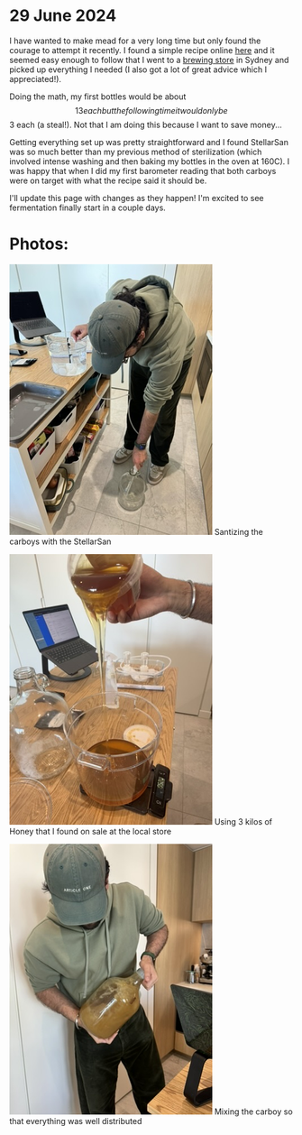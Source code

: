 # 29 June 2024
I have wanted to make mead for a very long time but only found the courage to attempt it recently. I found a simple recipe online [here](https://meadmaking.wiki/en/recipes/beginner/0002) and it seemed easy enough to follow that I went to a [brewing store](https://www.thehopandgrain.com.au/) in Sydney and picked up everything I needed (I also got a lot of great advice which I appreciated!).

Doing the math, my first bottles would be about $$13 each but the following time it would only be $$3 each (a steal!). Not that I am doing this because I want to save money...

Getting everything set up was pretty straightforward and I found StellarSan was so much better than my previous method of sterilization (which involved intense washing and then baking my bottles in the oven at 160C). I was happy that when I did my first barometer reading that both carboys were on target with what the recipe said it should be.

I'll update this page with changes as they happen! I'm excited to see fermentation finally start in a couple days.

# Photos:

![Santizing the carboys with the StellarSan](/public/photos/san-carboys-mead.jpeg)
Santizing the carboys with the StellarSan

![Using 3 kilos of Honey that I found on sale at the local store](/public/photos/pouring-honey-mead.jpeg)
Using 3 kilos of Honey that I found on sale at the local store

![Mixing the carboy so that everything was well distributed](/public/photos/mixing-mead.jpeg)
Mixing the carboy so that everything was well distributed